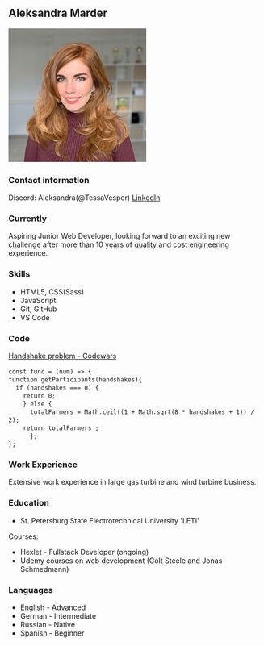 ## Aleksandra Marder

![CV photo](/photo.jpg)

### Contact information

Discord: Aleksandra(@TessaVesper)
[LinkedIn](https://de.linkedin.com/in/aleksandra-matcuka-50399154/en)

### Currently

Aspiring Junior Web Developer, looking forward to an exciting new challenge after more than 10 years of quality and cost engineering experience.

### Skills

* HTML5, CSS(Sass)
* JavaScript
* Git, GitHub
* VS Code

### Code 

[Handshake problem - Codewars](https://www.codewars.com/trainer/setup)

```
const func = (num) => {
function getParticipants(handshakes){
  if (handshakes === 0) {
    return 0;
    } else {
      totalFarmers = Math.ceil((1 + Math.sqrt(8 * handshakes + 1)) / 2);
    return totalFarmers ;
      };
};
```

### Work Experience

Extensive work experience in large gas turbine and wind turbine business.

### Education

* St. Petersburg State Electrotechnical University 'LETI'

Courses:
* Hexlet - Fullstack Developer (ongoing)
* Udemy courses on web development (Colt Steele and Jonas Schmedmann)

### Languages

* English - Advanced
* German - Intermediate
* Russian - Native
* Spanish - Beginner